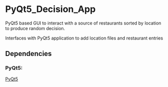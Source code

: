 # PyQt5_Decision_App

PyQt5 based GUI to interact with a source of restaurants sorted by location to produce random decision.

Interfaces with PyQt5 application to add location files and restaurant entries

## Dependencies

### PyQt5:

[PyQt5](https://pypi.org/project/PyQt5/)
